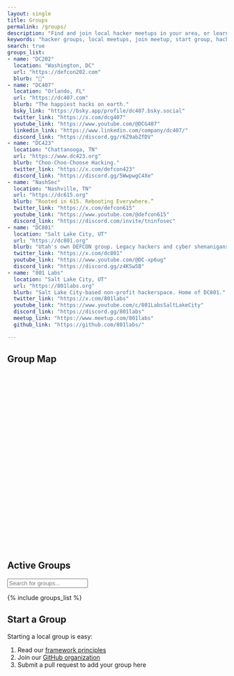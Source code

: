 ```yaml
---
layout: single
title: Groups
permalink: /groups/
description: "Find and join local hacker meetups in your area, or learn how to start your own Distributed Chaos group"
keywords: "hacker groups, local meetups, join meetup, start group, hacker community, locations"
search: true
groups_list:
- name: "DC202"
  location: "Washington, DC"
  url: "https://defcon202.com"
  blurb: "🤫"
- name: "DC407"
  location: "Orlando, FL"
  url: "https://dc407.com"
  blurb: "The happiest hacks on earth."
  bsky_link: "https://bsky.app/profile/dc407.bsky.social"
  twitter_link: "https://x.com/dcg407"
  youtube_link: "https://www.youtube.com/@DCG407"
  linkedin_link: "https://www.linkedin.com/company/dc407/"
  discord_link: "https://discord.gg/r6Z9abZfDV"
- name: "DC423"
  location: "Chattanooga, TN"
  url: "https://www.dc423.org"
  blurb: "Choo-Choo-Choose Hacking."
  twitter_link: "https://x.com/defcon423"
  discord_link: "https://discord.gg/5WwpwgC4Xe"
- name: "NashSec"
  location: "Nashville, TN"
  url: "https://dc615.org"
  blurb: “Rooted in 615. Rebooting Everywhere.”
  twitter_link: "https://x.com/defcon615"
  youtube_link: "https://www.youtube.com/@defcon615"
  discord_link: "https://discord.com/invite/tninfosec"
- name: "DC801"
  location: "Salt Lake City, UT"
  url: "https://dc801.org"
  blurb: "Utah's own DEFCON group. Legacy hackers and cyber shenanigans."
  twitter_link: "https://x.com/dc801"
  youtube_link: "https://www.youtube.com/@DC-xp6ug"
  discord_link: "https://discord.gg/z4KSw5B"
- name: "801 Labs"
  location: "Salt Lake City, UT"
  url: "https://801labs.org"
  blurb: "Salt Lake City-based non-profit hackerspace. Home of DC801."
  twitter_link: "https://x.com/801labs"
  youtube_link: "https://www.youtube.com/c/801LabsSaltLakeCity"
  discord_link: "https://discord.gg/801labs"
  meetup_link: "https://www.meetup.com/801labs"
  github_link: "https://github.com/801labs/"

---
```


## Group Map

<div id="map" style="height: 400px; width: 100%; margin: 20px 0;"></div>

## Active Groups

<input type="text" id="group-search" placeholder="Search for groups..." onkeyup="filterGroups()">

{% include groups_list %}

## Start a Group

Starting a local group is easy:

1. Read our [framework principles](/framework/)
2. Join our [GitHub organization](https://github.com/distributed-chaos)
3. Submit a pull request to add your group here
